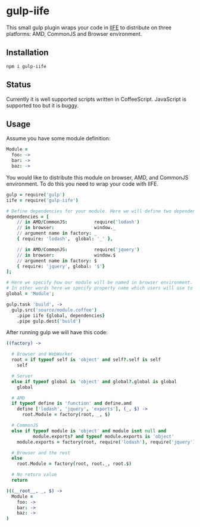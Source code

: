 # gulp-iife
This small gulp plugin wraps your code in [IIFE](http://en.wikipedia.org/wiki/Immediately-invoked_function_expression) to distribute on three platforms: AMD, CommonJS and Browser environment.

## Installation
```
npm i gulp-iife
```

## Status
Currently it is well supported scripts written in CoffeeScript. JavaScript is supported too but it is buggy.

## Usage
Assume you have some module definition:
```coffee
Module =
  foo: ->
  bar: ->
  baz: ->
```
You would like to distribute this module on browser, AMD, and CommonJS environment. To do this you need to wrap your code with IIFE.

```coffee
gulp = require('gulp')
iife = require('gulp-iife')

# Define dependencies for your module. Here we will define two dependencies: lodash and jquery.
dependencies = [
    // in AMD/CommonJS:          require('lodash')
    // in browser:               window._
    // argument name in factory: _
    { require: 'lodash',  global: '_' },

    // in AMD/CommonJS:          require('jquery')
    // in browser:               window.$
    // argument name in factory: $
    { require: 'jquery', global: '$'}
];

# Here we specify how our module will be named in browser environment.
# In other words here we specify property name which users will use to access module in browsers: window.Module
global = 'Module';

gulp.task 'build', ->
  gulp.src('source/module.coffee')
    .pipe iife {global, dependencies}
    .pipe gulp.dest('build')
```

After running gulp we will have this code:
```coffee
((factory) ->

  # Browser and WebWorker
  root = if typeof self is 'object' and self?.self is self
    self

  # Server
  else if typeof global is 'object' and global?.global is global
    global

  # AMD
  if typeof define is 'function' and define.amd
    define ['lodash', 'jquery', 'exports'], (_, $) ->
      root.Module = factory(root, _, $)

  # CommonJS
  else if typeof module is 'object' and module isnt null and
          module.exports? and typeof module.exports is 'object'
    module.exports = factory(root, require('lodash'), require('jquery'))

  # Browser and the rest
  else
    root.Module = factory(root, root._, root.$)

  # No return value
  return

)((__root__, _, $) ->
  Module =
    foo: ->
    bar: ->
    baz: ->
)
```
